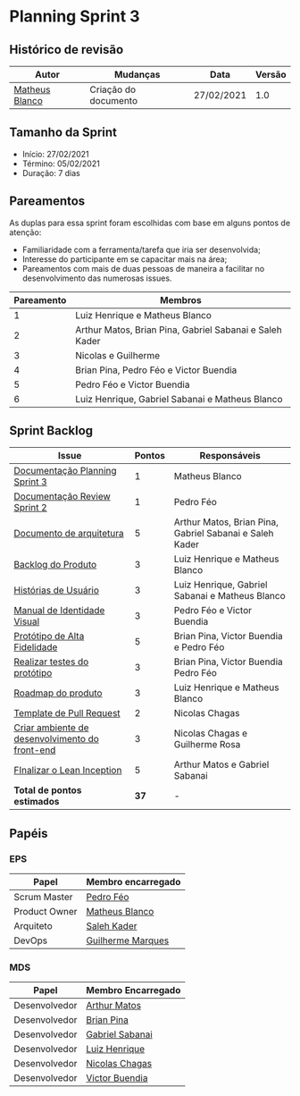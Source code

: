 # Planning Sprint 3

## Histórico de revisão
|Autor|Mudanças|Data|Versão|
|--|--|--|--|
|[Matheus Blanco](https://github.com/MatheusBlanco)|Criação do documento|27/02/2021|1.0|

## Tamanho da Sprint

- Início: 27/02/2021
- Término: 05/02/2021
- Duração: 7 dias

## Pareamentos

As duplas para essa sprint foram escolhidas com base em alguns pontos de atenção:

- Familiaridade com a ferramenta/tarefa que iria ser desenvolvida;
- Interesse do participante em se capacitar mais na área;
- Pareamentos com mais de duas pessoas de maneira a facilitar no desenvolvimento das numerosas issues.

|Pareamento|Membros|
|-|-|
|1|Luiz Henrique e Matheus Blanco|
|2|Arthur Matos, Brian Pina, Gabriel Sabanai e Saleh Kader|
|3|Nicolas e Guilherme|
|4|Brian Pina, Pedro Féo e Victor Buendia|
|5|Pedro Féo e Victor Buendia|
|6|Luiz Henrique, Gabriel Sabanai e Matheus Blanco|

## Sprint Backlog

|Issue|Pontos|Responsáveis|
|--|--|--|
|[Documentação Planning Sprint 3](https://github.com/fga-eps-mds/EPS-2020-2-G2/issues/47)|1|Matheus Blanco|
|[Documentação Review Sprint 2](https://github.com/fga-eps-mds/EPS-2020-2-G2/issues/48)|1|Pedro Féo|
|[Documento de arquitetura](https://github.com/fga-eps-mds/EPS-2020-2-G2/issues/49)|5|Arthur Matos, Brian Pina, Gabriel Sabanai e Saleh Kader|
|[Backlog do Produto](https://github.com/fga-eps-mds/EPS-2020-2-G2/issues/50)|3|Luiz Henrique e Matheus Blanco|
|[Histórias de Usuário](https://github.com/fga-eps-mds/EPS-2020-2-G2/issues/51)|3|Luiz Henrique, Gabriel Sabanai e Matheus Blanco|
|[Manual de Identidade Visual](https://github.com/fga-eps-mds/EPS-2020-2-G2/issues/52)|3|Pedro Féo e Victor Buendia|
|[Protótipo de Alta Fidelidade](https://github.com/fga-eps-mds/EPS-2020-2-G2/issues/53)|5|Brian Pina, Victor Buendia e Pedro Féo|
|[Realizar testes do protótipo](https://github.com/fga-eps-mds/EPS-2020-2-G2/issues/54)|3|Brian Pina, Victor Buendia Pedro Féo|
|[Roadmap do produto](https://github.com/fga-eps-mds/EPS-2020-2-G2/issues/55)|3|Luiz Henrique e Matheus Blanco|
|[Template de Pull Request](https://github.com/fga-eps-mds/EPS-2020-2-G2/issues/56)|2|Nicolas Chagas|
|[Criar ambiente de desenvolvimento do front-end](https://github.com/fga-eps-mds/EPS-2020-2-G2/issues/57)|3|Nicolas Chagas e Guilherme Rosa|
|[FInalizar o Lean Inception](https://github.com/fga-eps-mds/EPS-2020-2-G2/issues/58)|5|Arthur Matos e Gabriel Sabanai|
|**Total de pontos estimados**|**37**|-|

## Papéis

### EPS
|Papel|Membro encarregado|
|--|--|
|Scrum Master|[Pedro Féo](https://github.com/Phe0)|
|Product Owner|[Matheus Blanco](https://github.com/MatheusBlanco)|
|Arquiteto|[Saleh Kader](https://github.com/devsalula)|
|DevOps|[Guilherme Marques](https://github.com/guilhesme23)|

### MDS

|Papel|Membro Encarregado|
|--|--|
|Desenvolvedor|[Arthur Matos](https://github.com/Arthur-Matos)|
|Desenvolvedor|[Brian Pina](https://github.com/DLBrianPina)|
|Desenvolvedor|[Gabriel Sabanai](https://github.com/Sabanai104)|
|Desenvolvedor|[Luiz Henrique](https://github.com/luiz-herique)|
|Desenvolvedor|[Nicolas Chagas](https://github.com/nszchagas)|
|Desenvolvedor|[Victor Buendia](https://github.com/Victor-Buendia)|